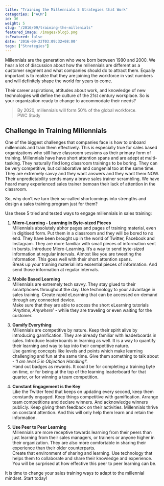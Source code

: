 ```yaml
---
title: "Training the Millennials 5 Strategies that Work"
categories: ["ACM"]
id: 36
weight: 5
slug: "/2016/09/training-the-millenials"
featured_image: /images/blog5.png
isFeatured: false
date: '2016-09-22T03:09:32+08:00'
tags: ["Strategies"]
---
```



Millennials are the generation who were born between 1980 and 2000. We hear a lot of discussion about how the millennials are different as a customer segment and what companies should do to attract them. Equally important is to realize that they are joining the workforce in vast numbers and will definitely shape the world for years to come.

Their career aspirations, attitudes about work, and knowledge of new technologies will define the culture of the 21st century workplace. So is your organization ready to change to accommodate their needs?  

> By 2020, millennials will form 50% of the global workforce.  
> PWC Study

## Challenge in Training Millennials

One of the biggest challenges that companies face is how to onboard millennials and train them effectively. This is especially true for sales based organizations who still have classroom sessions as their primary form of training. Millennials have have short attention spans and are adept at multi-tasking. They naturally find long classroom trainings to be boring. They can be very competitive, but collaborative and congenial too at the same time. They are extremely savvy and they want answers and they want them NOW. Their unpredictability sends many a brave sales trainer scrambling. We have heard many experienced sales trainer bemoan their lack of attention in the classroom.

So, why don’t we turn their so-called shortcomings into strengths and design a sales training program just for them?

Use these 5 tried and tested ways to engage millennials in sales training:

  1.  **Micro-Learning - Learning in Byte-sized Pieces**  
  Millennials absolutely abhor pages and pages of training material, even in digitised form. Put them in a classroom and they will be bored to no end. They have been brought up in the world of Twitter, Facebook and Instagram. They are more familiar with small pieces of information sent in bursts. Introduce Micro-Learning. It’s a way to send byte-sized information at regular intervals. Almost like you are tweeting the information. This goes well with their short attention spans.  
  Break up your training material into essential pieces of information. And send those information at regular intervals.

  2.  **Mobile Based Learning**  
  Millennials are extremely tech savvy. They stay glued to their smartphones throughout the day. Use technology to your advantage in sales training. Create rapid eLearning that can be accessed on-demand through any connected device.  
  Make sure that they are able to access the short eLearning tutorials ‘_Anytime, Anywhere_’ - while they are traveling or even waiting for the customer.

  3.  **Gamify Everything**  
  Millennials are competitive by nature. Keep their spirit alive by introducing gamification. They are already familiar with leaderboards in sales. Introduce leaderboards in learning as well. It is a way to quantify their learning and way to tap into their competitive nature.  
  Use gaming concepts like levels and points which make learning challenging and fun at the same time. Give them something to talk about - ‘_I am level 5 in Objection Handling!_’.  
  Hand out badges as rewards. It could be for completing a training byte on time, or for being at the top of the learning leaderboard for that quarter, or for winning a team competition.

  4.  **Constant Engagement is the Key**  
  Like the Twitter feed that keeps on updating every second, keep them constantly engaged. Keep things competitive with gamification. Arrange team competitions and declare winners. And acknowledge winners publicly. Keep giving them feedback on their activities. Millennials thrive on constant attention. And this will only help them learn and retain the information.

  5.  **Use Peer to Peer Learning**  
  Millennials are more receptive towards learning from their peers than just learning from their sales managers, or trainers or anyone higher in their organization. They are also more comfortable in sharing their experience than their older counterparts.  
  Create that environment of sharing and learning. Use technology that helps them to collaborate and share their knowledge and experience. You will be surprised at how effective this peer to peer learning can be.

It is time to change your sales training ways to adapt to the millennial mindset. Start today!
